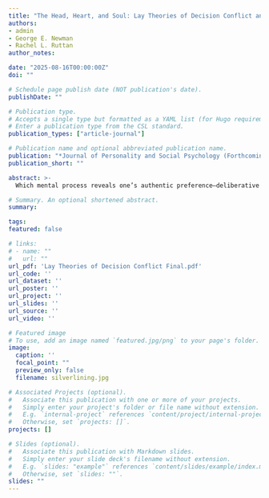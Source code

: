 ```yaml
---
title: "The Head, Heart, and Soul: Lay Theories of Decision Conflict and the Role of the True Self"
authors:
- admin
- George E. Newman
- Rachel L. Ruttan
author_notes:

date: "2025-08-16T00:00:00Z"
doi: ""

# Schedule page publish date (NOT publication's date).
publishDate: ""

# Publication type.
# Accepts a single type but formatted as a YAML list (for Hugo requirements).
# Enter a publication type from the CSL standard.
publication_types: ["article-journal"]

# Publication name and optional abbreviated publication name.
publication: "*Journal of Personality and Social Psychology (Forthcoming)*"
publication_short: ""

abstract: >-
  Which mental process reveals one’s authentic preference—deliberative reasoning or one’s gut impulses? The existing literature offers conflicting answers to this question: Some research suggests that people generally see deliberation as more fundamental, while other work suggests that people see intuition as more fundamental. This paper argues that belief in a true self provides a unifying framework to explain when participants will attribute one’s authentic preference to either System 1 or System 2. In line with predictions made by our theory, the results from four experiments (N=3,399 American adults) show that attributions about others’ authentic preferences vary predictably across normative and non-normative contexts. Further, we show that the more participants report believing in a good true self, the more their judgments about others adhere to a predictable pattern; and, directly manipulating information about a target’s true self changes people’s judgments about a target’s authentic preferences. By integrating theories of decision conflict and existing research on the true self, this work advances our understanding of how people reason about others’ minds, revealing how lay theories about identity can systematically shape social prediction and judgment.

# Summary. An optional shortened abstract.
summary: 

tags:
featured: false

# links:
# - name: ""
#   url: ""
url_pdf: 'Lay Theories of Decision Conflict Final.pdf'
url_code: ''
url_dataset: ''
url_poster: ''
url_project: ''
url_slides: ''
url_source: ''
url_video: ''

# Featured image
# To use, add an image named `featured.jpg/png` to your page's folder. 
image:
  caption: ''
  focal_point: ""
  preview_only: false
  filename: silverlining.jpg 

# Associated Projects (optional).
#   Associate this publication with one or more of your projects.
#   Simply enter your project's folder or file name without extension.
#   E.g. `internal-project` references `content/project/internal-project/index.md`.
#   Otherwise, set `projects: []`.
projects: []

# Slides (optional).
#   Associate this publication with Markdown slides.
#   Simply enter your slide deck's filename without extension.
#   E.g. `slides: "example"` references `content/slides/example/index.md`.
#   Otherwise, set `slides: ""`.
slides: ""
---
```

